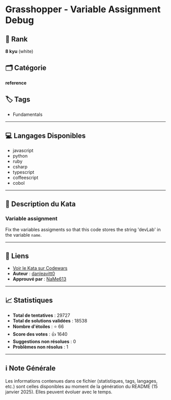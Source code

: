 # Grasshopper - Variable Assignment Debug

## 🏅 Rank
**8 kyu** (white)

## 🗂️ Catégorie
**reference**

## 🏷️ Tags
- Fundamentals

---

## 💻 Langages Disponibles
- javascript
- python
- ruby
- csharp
- typescript
- coffeescript
- cobol

---

## 📜 Description du Kata

### Variable assignment

Fix the variables assigments so that this code stores the string 'devLab' 
in the variable `name`.


---

## 🔗 Liens
- [Voir le Kata sur Codewars](https://www.codewars.com/kata/5612e743cab69fec6d000077)
- **Auteur** : [danleavitt0](https://www.codewars.com/users/danleavitt0)
- **Approuvé par** : [NaMe613](https://www.codewars.com/users/NaMe613)

---

## 📈 Statistiques
- **Total de tentatives** : 29727
- **Total de solutions validées** : 18538
- **Nombre d'étoiles** : ⭐ 66
- **Score des votes** : 👍 1640
- **Suggestions non résolues** : 0
- **Problèmes non résolus** : 1

---

## ℹ️ Note Générale
Les informations contenues dans ce fichier (statistiques, tags, langages, etc.) sont celles disponibles au moment de la génération du README (15 janvier 2025). Elles peuvent évoluer avec le temps.
